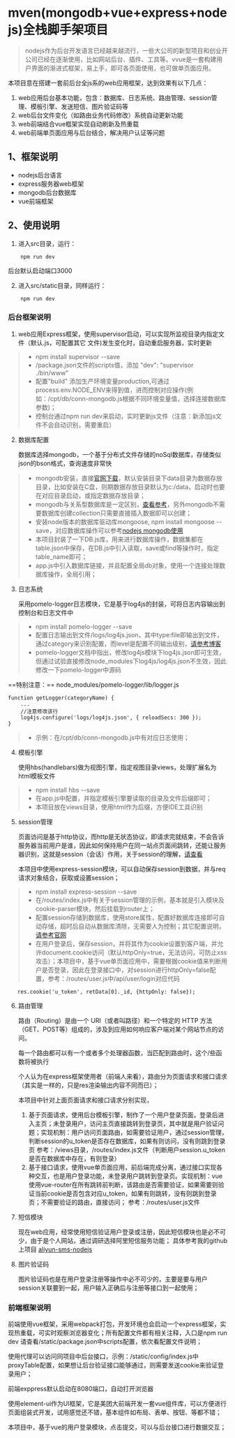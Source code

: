 # mven(mongodb+vue+express+nodejs)全栈脚手架项目

> nodejs作为后台开发语言已经越来越流行，一些大公司的新型项目和创业开公司已经在逐渐使用，比如网站后台、插件、工具等。vvue是一套构建用户界面的渐进式框架，易上手，即可各页面使用，也可做单页面应用。

本项目意在搭建一套前后台全js系的web应用框架，达到效果有以下几点：
1. web应用后台基本功能，包含：数据库、日志系统、路由管理、session管理、模板引擎、发送短信、图片验证码等
2. web后台文件变化（如路由业务代码修改）系统自动更新功能
3. web前端结合vue框架实现自动刷新及热重载
4. web前端单页面应用与后台结合，解决用户认证等问题

## 1、框架说明
- nodejs后台语言
- express服务器web框架
- mongodb后台数据库
- vue前端框架

## 2、使用说明
1. 进入src目录，运行：
```
    npm run dev
```
后台默认启动端口3000

2. 进入src/static目录，同样运行：
```
    npm run dev
```
### 后台框架说明
1. web应用Express框架，使用supervisor启动，可以实现所监视目录内指定文件（默认.js，可配置其它 文件)发生变化时，自动重启服务器，实时更新
> - npm install supervisor --save 
> - /package.json文件的scripts值，添加 "dev": "supervisor ./bin/www" 
> - 配置"build" 添加生产环境变量production,可通过process.env.NODE_ENV来得到值，进而控制对应操作(例如：/cpt/db/conn-mongodb.js根据不同环境变量值，选择连接数据库参数)；
> - 控制台通过npm run dev来启动，实时更新js文件（注意：新添加js文件不会自动识别，需要重启）

2. 数据库配置

    数据库选择mongodb，一个基于分布式文件存储的noSql数据库，存储类似json的bson格式，查询速度非常快
> - mongodb安装，直接[官网下载](https://www.mongodb.com/)，默认安装目录下data目录为数据存放目录，比如安装在C盘，则期数据存放目录默认为c:/data，启动时也要在对应目录启动，或指定数据存放目录；
> - mongodb与关系型数据库是一定区别，[查看参考](http://www.runoob.com/mongodb/mongodb-databases-documents-collections.html)，另外mongodb不需要数据库创建collection只需要直接插入数据即可以创建；
> - 安装node版本的数据库驱动库mongoose, npm install mongoose --save，对应数据库操作可以参考[nodejs mongodb使用](http://www.runoob.com/nodejs/nodejs-mongodb.html)
> - 本项目封装了一下DB.js库，用来进行数据库操作，数据集都在table.json中保存，在DB.js中引入读取，save或find等操作时，指定table_name即可；
> - app.js中引入数据库链接，并且配置全局db对象，使用一个连接处理数据库操作，全局引用；

3. 日志系统

    采用pomelo-logger日志模块，它是基于log4js的封装，可将日志内容输出到控制台和日志文件中
> - npm install pomelo-logger --save
> - 配置日志输出到文件/logs/log4js.json，其中type:file即输出到文件，通过category来识别配置，而level是配置不同输出级别，[请参考博客](http://blog.csdn.net/youbl/article/details/32708609)
> - pomelo-logger文档中指出，修改log4js模块下log4js.json即可生效，但通过试验直接修改node_modules下log4js/log4js.json不生效，因此修改一下pomelo-logger中源码 

==特别注意：== node_modules/pomelo-logger/lib/logger.js
```
function getLogger(categoryName) {
    ...
    //注意修改该行
    log4js.configure('logs/log4js.json', { reloadSecs: 300 });
}
```
> - 示例：在/cpt/db/conn-mongodb.js中有对应日志使用；

4. 模板引擎
    
    使用hbs(handlebars)做为视图引擎，指定视图目录views，处理扩展名为html模板文件

> - npm install hbs --save 
> - 在app.js中配置，并指定模板引擎要读取的目录及文件后缀即可；
> - 本项目放在views目录，使用html作为后缀，方便IDE工具识别

5. session管理

    页面访问是基于http协议，而http是无状态协议，即请求完就结束，不会告诉服务器当前用户是谁，因此如何保持用户在同一站点页面间跳转，还能让服务器识别，这就是session（会话）作用，关于session的理解，[请查看](http://www.2cto.com/kf/201206/135471.html)
    
    本项目中使用express-session模块，可以自动保存session到数据，并与req请求对象结合，获取或设置session；
    
> - npm install express-session --save
> - 在/routes/index.js中有关于session管理的示例，基本就是引入模块及cookie-parser模块，然后挂载到router上；
> - 配置session存储到数据库，使用store属性，配置好数据库连接即可自动存储，超时后自动从数据库清除，无需要人为控制；其它配置说明，[请参考官网](https://github.com/expressjs/session)
> - 在用户登录后，保存session，并将其作为cookie设置到客户端，并允许document.cookie访问（默认httpOnly=true，无法访问，可防止xss攻击）；本项目中，基于vue单页面应用中，需要根据cookie值来判断用户是否登录，因此在登录接口中，对session进行httpOnly=false配置，参考：/routes/user.js中/api/user/login对应代码
```
   res.cookie('u_token', retData[0]._id, {httpOnly: false});
```

6. 路由管理

    路由（Routing）是由一个 URI（或者叫路径）和一个特定的 HTTP 方法（GET、POST等）组成的，涉及到应用如何响应客户端对某个网站节点的访问。
    
    每一个路由都可以有一个或者多个处理器函数，当匹配到路由时，这个/些函数将被执行
    
    个人认为在express框架使用者（前端人来看），路由分为页面请求和接口请求（其实是一样的，只是res渲染输出内容不同而已）；
    
    本项目中针对上面页面请求和接口请求分别实现，
    1. 基于页面请求，使用后台模板引擎，制作了一个用户登录页面，登录后进入主页；未登录用户，访问主页直接跳转到登录页，其中就是用户验证问题；实现机制：用户访问页面路由，如需要验证用户，通过session管理，判断session的u_token是否存在数据库，如果有则访问，没有则跳到登录页
    参考：/views目录，/routes/index.js文件（判断用户session.u_token是否在数据库中存在，有则登录）
    2. 基于接口请求，使用vue单页面应用，前后端完成分离，通过接口实现各种交互，也是用户登录功能，未登录用户跳转到登录页。实现机制：vue使用vue-router在所有跳转前判断，该路由是否需要验证，如果需要则验证当前cookie是否包含对应u_token，如果有则跳转，没有则跳到登录页；不需要验证的路由，直接访问；
    参考：/routes/user.js文件
    
7. 短信模块

    现在web应用，经常使用短信验证用户登录或注册，因此短信模块也是必不可少，由于是个人网站，通过调研选择阿里短信服务功能；
    具体参考我的github上项目 [aliyun-sms-nodejs](https://github.com/gaojunle/aliyun-sms-nodejs)
    
8. 图片验证码
    
    图片验证码也是在用户登录注册等操作中必不可少的，主要是要与用户session关联要到一起，用户输入正确后与注册等接口到一起使用；

### 前端框架说明

前端使用vue框架，采用webpack打包，开发环境也会启动一个express框架，实现热重载，可实时观察浏览器变化；所有配置文件都有相关注释，入口是npm run dev 请查看/static/package.json中scripts配置，依次看配置文件说明；

使用代理可以访问同项目中后台接口，示例：/static/config/index.js中proxyTable配置，如果想让后台验证接口能够通过，则需要发送cookie来验证登录用户；

前端exppress默认启动在8080端口，自动打开浏览器

使用element-ui作为UI框架，它是美团大前端开发一套vue组件库，可以方便进行页面组装式开发，试用感觉还不错，基本组件如布局、表单、按钮、等都不错；

本项目中，基于vue的用户登录模块，点击提交，可以与后台接口进行数据交互；